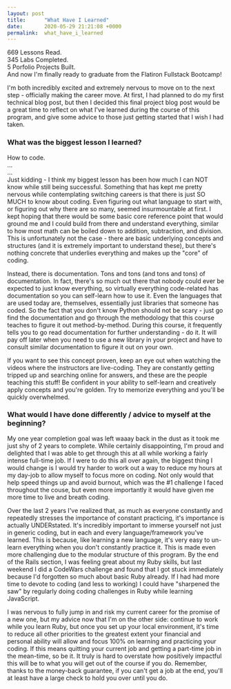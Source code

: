 ```yaml
---
layout: post
title:      "What Have I Learned"
date:       2020-05-29 21:21:08 +0000
permalink:  what_have_i_learned
---
```



669 Lessons Read. <br>
345 Labs Completed.<br>
5 Porfolio Projects Built.<br>
And now I'm finally ready to graduate from the Flatiron Fullstack Bootcamp!  <br>

I'm both incredibly excited and extremely nervous to move on to the next step - officially making the career move.  At first, I had planned to do my first technical blog post, but then I decided this final project blog post would be a great time to reflect on what I've learned during the course of this program, and give some advice to those just getting started that I wish I had taken.

### What was the biggest lesson I learned?
How to code.<br>
...<br>
...<br>
Just kidding - I think my biggest lesson has been how much I can NOT know while still being successful.  Something that has kept me pretty nervous while contemplating switching careers is that there is just SO MUCH to know about coding.  Even figuring out what language to start with, or figuring out why there are so many, seemed insurmountable at first.  I kept hoping that there would be some basic core reference point that would ground me and I could build from there and understand everything, similar to how most math can be boiled down to addition, subtraction, and division.  This is unfortunately not the case - there are basic underlying concepts and structures (and it is extremely important to understand these), but there's nothing concrete that underlies everything and makes up the "core" of coding.

Instead, there is documentation.  Tons and tons (and tons and tons) of documentation.  In fact, there's so much out there that nobody could ever be expected to just know everything, so virtually everything code-related has documentation so you can self-learn how to use it.  Even the languages that are used today are, themselves, essentially just libraries that someone has coded.  So the fact that you don't know Python should not be scary - just go find the documentation and go through the methodology that this course teaches to figure it out method-by-method.  During this course, it frequently tells you to go read documentation for further understanding - do it.  It will pay off later when you need to use a new library in your project and have to consult similar documentation to figure it out on your own.

If you want to see this concept proven, keep an eye out when watching the videos where the instructors are live-coding.  They are constantly getting tripped up and searching online for answers, and these are the people teaching this stuff!  Be confident in your ability to self-learn and creatively apply concepts and you're golden.  Try to memorize everything and you'll be quickly overwhelmed.

### What would I have done differently / advice to myself at the beginning?
My one year completion goal was left waaay back in the dust as it took me just shy of 2 years to complete.  While certainly disappointing, I'm proud and delighted that I was able to get through this at all while working a fairly intense full-time job.  If I were to do this all over again, the biggest thing I would change is I would try harder to work out a way to reduce my hours at my day-job to allow myself to focus more on coding.  Not only would that help speed things up and avoid burnout, which was the #1 challenge I faced throughout the couse, but even more importantly it would have given me more time to live and breath coding.

Over the last 2 years I've realized that, as much as everyone constantly and repeatedly stresses the importance of constant practicing, it's importance is actually UNDERstated.  It's incredibly important to immerse yourself not just in generic coding, but in each and every language/framework you've learned.  This is because, like learning a new language, it's very easy to un-learn everything when you don't constantly practice it.  This is made even more challenging due to the modular structure of this program.  By the end of the Rails section, I was feeling great about my Ruby skills, but last weekend I did a CodeWars challenge and found that I got stuck immediately because I'd forgotten so much about basic Ruby already.  If I had had more time to devote to coding (and less to working) I could have "sharpened the saw" by regularly doing coding challenges in Ruby while learning JavaScript.

I was nervous to fully jump in and risk my current career for the promise of a new one, but my advice now that I'm on the other side: continue to work while you learn Ruby, but once you set up your local environment, it's time to reduce all other priorities to the greatest extent your financial and personal ability will allow and focus 100% on learning and practicing your coding.  If this means quitting your current job and getting a part-time job in the mean-time, so be it.  It truly is hard to overstate how positively impactful this will be to what you will get out of the course if you do.  Remember, thanks to the money-back guarantee, if you can't get a job at the end, you'll at least have a large check to hold you over until you do.
